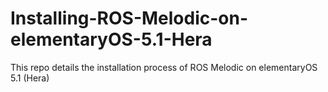 # Installing-ROS-Melodic-on-elementaryOS-5.1-Hera
This repo details the installation process of ROS Melodic on elementaryOS 5.1 (Hera)
